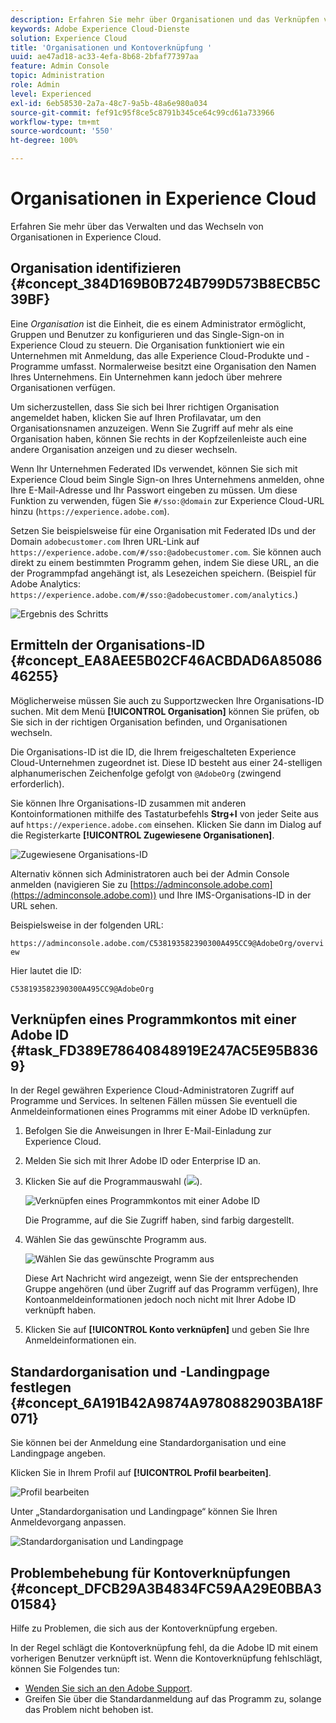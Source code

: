 ```yaml
---
description: Erfahren Sie mehr über Organisationen und das Verknüpfen von Lösungskonten mit der Experience Cloud.
keywords: Adobe Experience Cloud-Dienste
solution: Experience Cloud
title: 'Organisationen und Kontoverknüpfung '
uuid: ae47ad18-ac33-4efa-8b68-2bfaf77397aa
feature: Admin Console
topic: Administration
role: Admin
level: Experienced
exl-id: 6eb58530-2a7a-48c7-9a5b-48a6e980a034
source-git-commit: fef91c95f8ce5c8791b345ce64c99cd61a733966
workflow-type: tm+mt
source-wordcount: '550'
ht-degree: 100%

---
```


# Organisationen in Experience Cloud

Erfahren Sie mehr über das Verwalten und das Wechseln von Organisationen in Experience Cloud.

## Organisation identifizieren {#concept_384D169B0B724B799D573B8ECB5C39BF}

Eine *Organisation* ist die Einheit, die es einem Administrator ermöglicht, Gruppen und Benutzer zu konfigurieren und das Single-Sign-on in Experience Cloud zu steuern. Die Organisation funktioniert wie ein Unternehmen mit Anmeldung, das alle Experience Cloud-Produkte und -Programme umfasst. Normalerweise besitzt eine Organisation den Namen Ihres Unternehmens. Ein Unternehmen kann jedoch über mehrere Organisationen verfügen.

Um sicherzustellen, dass Sie sich bei Ihrer richtigen Organisation angemeldet haben, klicken Sie auf Ihren Profilavatar, um den Organisationsnamen anzuzeigen. Wenn Sie Zugriff auf mehr als eine Organisation haben, können Sie rechts in der Kopfzeilenleiste auch eine andere Organisation anzeigen und zu dieser wechseln.

Wenn Ihr Unternehmen Federated IDs verwendet, können Sie sich mit Experience Cloud beim Single Sign-on Ihres Unternehmens anmelden, ohne Ihre E-Mail-Adresse und Ihr Passwort eingeben zu müssen. Um diese Funktion zu verwenden, fügen Sie `#/sso:@domain` zur Experience Cloud-URL hinzu (`https://experience.adobe.com`).

Setzen Sie beispielsweise für eine Organisation mit Federated IDs und der Domain `adobecustomer.com` Ihren URL-Link auf `https://experience.adobe.com/#/sso:@adobecustomer.com`. Sie können auch direkt zu einem bestimmten Programm gehen, indem Sie diese URL, an die der Programmpfad angehängt ist, als Lesezeichen speichern. (Beispiel für Adobe Analytics: `https://experience.adobe.com/#/sso:@adobecustomer.com/analytics`.)

![Ergebnis des Schritts](assets/organization-switch.png)

## Ermitteln der Organisations-ID {#concept_EA8AEE5B02CF46ACBDAD6A8508646255}

Möglicherweise müssen Sie auch zu Supportzwecken Ihre Organisations-ID suchen. Mit dem Menü **[!UICONTROL Organisation]** können Sie prüfen, ob Sie sich in der richtigen Organisation befinden, und Organisationen wechseln.

Die Organisations-ID ist die ID, die Ihrem freigeschalteten Experience Cloud-Unternehmen zugeordnet ist. Diese ID besteht aus einer 24-stelligen alphanumerischen Zeichenfolge gefolgt von `@AdobeOrg` (zwingend erforderlich).

Sie können Ihre Organisations-ID zusammen mit anderen Kontoinformationen mithilfe des Tastaturbefehls **Strg+I** von jeder Seite aus auf `https://experience.adobe.com` einsehen. Klicken Sie dann im Dialog auf die Registerkarte **[!UICONTROL Zugewiesene Organisationen]**.

![Zugewiesene Organisations-ID](assets/assigned-organization.png)

Alternativ können sich Administratoren auch bei der Admin Console anmelden (navigieren Sie zu [https://adminconsole.adobe.com](https://adminconsole.adobe.com)) und Ihre IMS-Organisations-ID in der URL sehen.

Beispielsweise in der folgenden URL:

`https://adminconsole.adobe.com/C538193582390300A495CC9@AdobeOrg/overview`

Hier lautet die ID:

`C538193582390300A495CC9@AdobeOrg`

## Verknüpfen eines Programmkontos mit einer Adobe ID {#task_FD389E78640848919E247AC5E95B8369}

In der Regel gewähren Experience Cloud-Administratoren Zugriff auf Programme und Services. In seltenen Fällen müssen Sie eventuell die Anmeldeinformationen eines Programms mit einer Adobe ID verknüpfen.

1. Befolgen Sie die Anweisungen in Ihrer E-Mail-Einladung zur Experience Cloud.
1. Melden Sie sich mit Ihrer Adobe ID oder Enterprise ID an.
1. Klicken Sie auf die Programmauswahl (![](assets/menu-icon.png)).

   ![Verknüpfen eines Programmkontos mit einer Adobe ID](assets/solutions-active.png)

   Die Programme, auf die Sie Zugriff haben, sind farbig dargestellt.
1. Wählen Sie das gewünschte Programm aus.

   ![Wählen Sie das gewünschte Programm aus](assets/analytics-link-accounts.png)

   Diese Art Nachricht wird angezeigt, wenn Sie der entsprechenden Gruppe angehören (und über Zugriff auf das Programm verfügen), Ihre Kontoanmeldeinformationen jedoch noch nicht mit Ihrer Adobe ID verknüpft haben.
1. Klicken Sie auf **[!UICONTROL Konto verknüpfen]** und geben Sie Ihre Anmeldeinformationen ein.

## Standardorganisation und -Landingpage festlegen {#concept_6A191B42A9874A9780882903BA18F071}

Sie können bei der Anmeldung eine Standardorganisation und eine Landingpage angeben.

Klicken Sie in Ihrem Profil auf **[!UICONTROL Profil bearbeiten]**.

![Profil bearbeiten](assets/edit-profile.png)

Unter „Standardorganisation und Landingpage“ können Sie Ihren Anmeldevorgang anpassen.

![Standardorganisation und Landingpage](assets/default-organization.png)

## Problembehebung für Kontoverknüpfungen {#concept_DFCB29A3B4834FC59AA29E0BBA301584}

Hilfe zu Problemen, die sich aus der Kontoverknüpfung ergeben.

In der Regel schlägt die Kontoverknüpfung fehl, da die Adobe ID mit einem vorherigen Benutzer verknüpft ist. Wenn die Kontoverknüpfung fehlschlägt, können Sie Folgendes tun:

* [Wenden Sie sich an den Adobe Support](https://experienceleague.adobe.com/?support-solution=General&amp;lang=de#support).
* Greifen Sie über die Standardanmeldung auf das Programm zu, solange das Problem nicht behoben ist.
